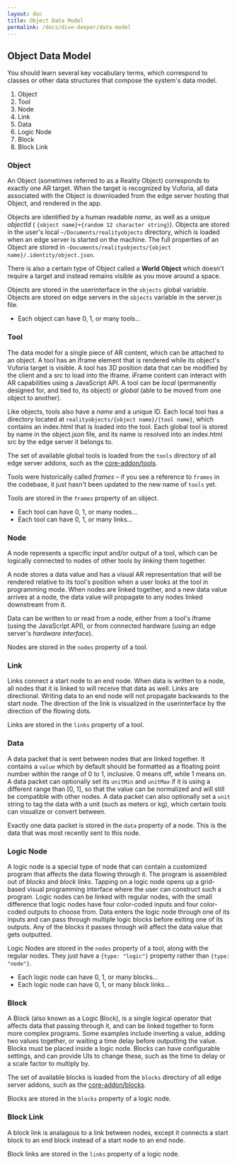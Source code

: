 ```yaml
---
layout: doc
title: Object Data Model
permalink: /docs/dive-deeper/data-model
---
```


## Object Data Model

You should learn several key vocabulary terms, which correspond to classes or other data
structures that compose the system's data model.

1. Object
2. Tool
3. Node
4. Link
5. Data
6. Logic Node
7. Block
8. Block Link

### Object

An Object (sometimes referred to as a Reality Object) corresponds to exactly one AR target. When
the target is recognized by Vuforia, all data associated with the Object is downloaded from the
edge server hosting that Object, and rendered in the app.

Objects are identified by a human readable *name*, as well as a unique *objectId* (
`{object name}+{random 12 character string}`). Objects are stored in the user's local
`~/Documents/realityobjects` directory, which is loaded when an edge server is started on the
machine. The full properties of an Object are stored in
`~Documents/realityobjects/{object name}/.identity/object.json`.

There is also a certain type of Object called a **World Object** which doesn't require a target
and instead remains visible as you move around a space.

Objects are stored in the userinterface in the `objects` global variable. Objects are stored on
edge servers in the `objects` variable in the server.js file.

- Each object can have 0, 1, or many tools...

### Tool

The data model for a single piece of AR content, which can be attached to an object. A tool has
an iframe element that is rendered while its object's Vuforia target is visible. A tool has 3D
position data that can be modified by the client and a src to load into the iframe. iFrame
content can interact with AR capabilities using a JavaScript API. A tool can be *local*
(permanently designed for, and tied to, its object) or *global* (able to be moved from one object
to another).

Like objects, tools also have a *name* and a unique ID. Each local tool has a directory located
at `realityobjects/{object name}/{tool name}`, which contains an index.html that is loaded into
the tool. Each global tool is stored by name in the object.json file, and its name is resolved
into an index.html src by the edge server it belongs to.

The set of available global tools is loaded from the `tools` directory of all edge server addons,
such as the [core-addon/tools](https://github.com/ptcrealitylab/vuforia-spatial-core-addon/tree/master/tools).

Tools were historically called *frames* – if you see a reference to `frames` in the codebase, it
just hasn't been updated to the new name of `tools` yet.

Tools are stored in the `frames` property of an object.

- Each tool can have 0, 1, or many nodes...
- Each tool can have 0, 1, or many links...

### Node

A node represents a specific input and/or output of a tool, which can be logically connected to
nodes of other tools by *linking* them together.

A node stores a data value and has a visual AR representation that will be rendered relative to
its tool's position when a user looks at the tool in programming mode. When nodes are linked
together, and a new data value arrives at a node, the data value will propagate to any nodes
linked downstream from it.

Data can be written to or read from a node, either from a tool's iframe (using the JavaScript API),
or from connected hardware (using an edge server's *hardware interface*).

Nodes are stored in the `nodes` property of a tool.

### Link

Links connect a start node to an end node. When data is written to a node, all nodes that it is
linked to will receive that data as well. Links are directional. Writing data to an end node will
not propagate backwards to the start node. The direction of the link is visualized in the
userinterface by the direction of the flowing dots.

Links are stored in the `links` property of a tool.

### Data

A data packet that is sent between nodes that are linked together. It contains a `value` which by
default should be formatted as a floating point number within the range of 0 to 1, inclusive. 0
means off, while 1 means on. A data packet can optionally set its `unitMin` and `unitMax` if it
is using a different range than [0, 1], so that the value can be normalized and will still be
compatible with other nodes. A data packet can also optionally set a `unit` string to tag the
data with a unit (such as meters or kg), which certain tools can visualize or convert between.

Exactly one data packet is stored in the `data` property of a node. This is the data that was
most recently sent to this node.

### Logic Node

A logic node is a special type of node that can contain a customized program that affects the
data flowing through it. The program is assembled out of *blocks* and *block links*. Tapping on a
logic node opens up a grid-based visual programming interface where the user can construct such a
program. Logic nodes can be linked with regular nodes, with the small difference that logic nodes
have four color-coded inputs and four color-coded outputs to choose from. Data enters the logic
node through one of its inputs and can pass through multiple logic blocks before exiting one of
its outputs. Any of the blocks it passes through will affect the data value that gets outputted.

Logic Nodes are stored in the `nodes` property of a tool, along with the regular nodes. They just
have a `{type: "logic"}` property rather than `{type: "node"}`.

- Each logic node can have 0, 1, or many blocks...
- Each logic node can have 0, 1, or many block links...

### Block

A Block (also known as a Logic Block), is a single logical operator that affects data that
passing through it, and can be linked together to form more complex programs. Some examples
include inverting a value, adding two values together, or waiting a time delay before outputting
the value. Blocks must be placed inside a logic node. Blocks can have configurable settings, and
can provide UIs to change these, such as the time to delay or a scale factor to multiply by.

The set of available blocks is loaded from the `blocks` directory of all edge server addons, such
as the [core-addon/blocks](https://github.com/ptcrealitylab/vuforia-spatial-core-addon/tree/master/blocks).

Blocks are stored in the `blocks` property of a logic node.

### Block Link

A block link is analagous to a link between nodes, except it connects a start block to an end
block instead of a start node to an end node.

Block links are stored in the `links` property of a logic node.
